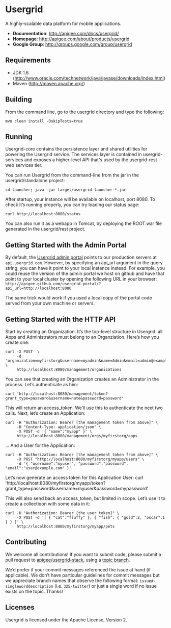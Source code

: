 # Usergrid
A highly-scalable data platform for mobile applications.

* **Documentation**: http://apigee.com/docs/usergrid/
* **Homepage**: http://apigee.com/about/products/usergrid
* **Google Group**: http://groups.google.com/group/usergrid

## Requirements

* JDK 1.6 (http://www.oracle.com/technetwork/java/javase/downloads/index.html)
* Maven (http://maven.apache.org/)

## Building

From the command line, go to the usergrid directory and type the following:

    mvn clean install -DskipTests=true

## Running

Usergrid-core contains the persistence layer and shared utilities for powering the Usergrid service. The services layer is contained in usergrid-services and exposes a higher-level API that's used by the usergrid-rest web services tier.

You can run Usergrid from the command-line from the
jar in the usergrid/standalone project:

    cd launcher; java -jar target/usergrid-launcher-*.jar

After startup, your instance will be available on localhost, port 8080.
To check it’s running properly, you can try loading our status page:

    curl http://localhost:8080/status

You can also run it as a webapp in Tomcat, by deploying the ROOT.war file generated in the usergrid/rest project.

## Getting Started with the Admin Portal

By default, the [Usergrid admin portal](https://github.com/apigee/usergrid-portal) points to our production servers at `api.usergrid.com`. However, by specifying an api_url argument in the query string, you can have it point to
your local instance instead. For example, you could reuse the version of the admin portal we host on github and have that point to your local cluster by opening the following URL in your browser:
`http://apigee.github.com/usergrid-portal/?api_url=http://localhost:8080`

The same trick would work if you used a local copy of the portal code served from your own machine or servers.


## Getting Started with the HTTP API

Start by creating an Organization. It’s the top-level structure in Usergrid:
all Apps and Administrators must belong to an Organziation. Here’s how you create one:

    curl -X POST  \
         -d 'organization=myfirstorg&username=myadmin&name=Admin&email=admin@example.com&password=password' \
         http://localhost:8080/management/organizations

You can see that creating an Organization creates an Administrator in the process. Let’s authenticate as him:

    curl 'http://localhost:8080/management/token?grant_type=password&username=nate&password=password'

This will return an access\_token. We’ll use this to authenticate the next two calls.
Next, let’s create an Application:

    curl -H "Authorization: Bearer [the management token from above]" \
         -H "Content-Type: application/json" \
         -X POST -d '{ "name":"myapp" }' \
         http://localhost:8080/management/orgs/myfirstorg/apps

… And a User for the Application:

    curl -H "Authorization: Bearer [the management token from above]" \
         -X POST "http://localhost:8080/myfirstorg/myapp/users" \
         -d '{ "username":"myuser", "password":"password", "email":"user@example.com" }'

Let’s now generate an access token for this Application User:
    curl 'http://localhost:8080/myfirstorg/myapp/token?grant_type=password&username=myuser&password=mypassword'

This will also send back an access\_token, but limited in scope.
Let’s use it to create a collectioon with some data in it:

    curl -H "Authorization: Bearer [the user token]" \
         -X POST -d '[ { "cat":"fluffy" }, { "fish": { "gold":2, "oscar":1 } } ]' \
         http://localhost:8080/myfirstorg/myapp/pets

## Contributing

We welcome all contributions! If you want to submit code, please submit a pull request to [apigee/usergrid-stack](https://github.com/apigee/usergrid-stack/), using a [topic branch](http://git-scm.com/book/en/Git-Branching-Branching-Workflows).

We’d prefer if your commit messages referenced the issue at hand (if applicable). We don’t have particular guidelines for commit messages but we appreciate branch names that observe the following format: `issue#-singleworddescription` (i.e. `325-twitter`) or just a single word if no issue exists on the topic. Thanks!

## Licenses

Usergrid is licensed under the Apache License, Version 2.



